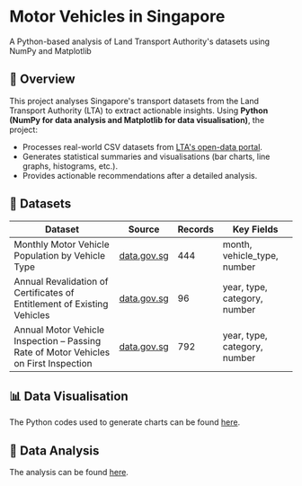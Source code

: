 # Motor Vehicles in Singapore
A Python-based analysis of Land Transport Authority's datasets using NumPy and Matplotlib

## 📌 Overview 
This project analyses Singapore's transport datasets from the Land Transport Authority (LTA) to extract actionable insights. Using **Python (NumPy for data analysis and Matplotlib for data visualisation)**, the project:
- Processes real-world CSV datasets from [LTA's open-data portal](https://data.gov.sg/datasets?agencies=Land+Transport+Authority+(LTA)).
- Generates statistical summaries and visualisations (bar charts, line graphs, histograms, etc.).
- Provides actionable recommendations after a detailed analysis.

## 📂 Datasets
| Dataset | Source | Records | Key Fields |
|---------|--------|---------|------------|
| Monthly Motor Vehicle Population by Vehicle Type | [data.gov.sg](data.gov.sg/dataset/monthly-motor-vehicle-population-by-type) | 444 | month, vehicle_type, number |
| Annual Revalidation of Certificates of Entitlement of Existing Vehicles | [data.gov.sg](http://data.gov.sg/dataset/annual-revalidation-of-coe-of-existing-vehicles) | 96 | year, type, category, number |
| Annual Motor Vehicle Inspection – Passing Rate of Motor Vehicles on First Inspection | [data.gov.sg](data.gov.sg/dataset/annual-motor-vehicle-inspection-passing-rate-of-motor-vehicles-on-first-inspection) | 792 | year, type, category, number |

## 📊 Data Visualisation
The Python codes used to generate charts can be found [here](https://github.com/anthonykhj/Motor-Vehicles-in-Singapore/blob/main/Motor%20Vehicles%20in%20Singapore.ipynb).

## 🔎 Data Analysis
The analysis can be found [here](https://github.com/anthonykhj/Motor-Vehicles-in-Singapore/blob/main/Analysis.pptx).
